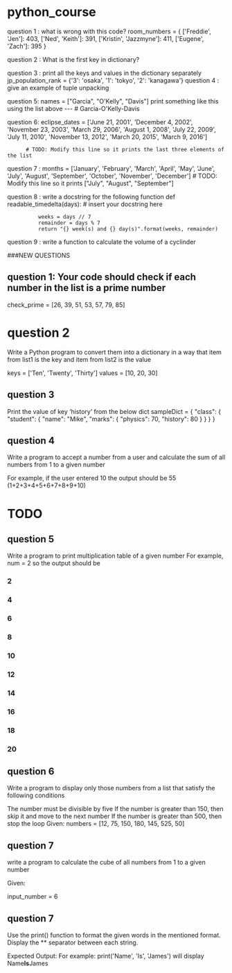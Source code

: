 # python_course


question 1 : what is wrong with this code?
            room_numbers = {
                    ['Freddie', 'Jen']: 403,
                    ['Ned', 'Keith']: 391,
                    ['Kristin', 'Jazzmyne']: 411,
                    ['Eugene', 'Zach']: 395
                }
 
 
question 2 : What is the first key in dictionary?

question 3  : print all the keys and values in the dictionary separately 
              jp_population_rank = {'3': 'osaka', '1': 'tokyo', '2': 'kanagawa'}
question 4 : give an example of tuple unpacking

question 5: names = ["Garcia", "O'Kelly", "Davis"]
            print something like this using the list above --- # Garcia-O'Kelly-Davis

question 6: eclipse_dates = ['June 21, 2001', 'December 4, 2002', 'November 23, 2003',
                 'March 29, 2006', 'August 1, 2008', 'July 22, 2009',
                 'July 11, 2010', 'November 13, 2012', 'March 20, 2015',
                 'March 9, 2016']

          # TODO: Modify this line so it prints the last three elements of the list
 
 question 7 : months = ['January', 'February', 'March', 'April', 'May', 'June', 'July', 'August', 'September', 'October', 'November', 'December']
            # TODO: Modify this line so it prints ["July", "August", "September"]
            
 question 8 : write a docstring for the following function
            def readable_timedelta(days):
              # insert your docstring here
              

              weeks = days // 7
              remainder = days % 7
              return "{} week(s) and {} day(s)".format(weeks, remainder)
 
question  9 : write a function to calculate the volume of a cyclinder



###NEW QUESTIONS
## question 1: Your code should check if each number in the list is a prime number
check_prime = [26, 39, 51, 53, 57, 79, 85]

# question 2
Write a Python program to convert them into a dictionary in a way that item from list1 is the key and item from list2 is the value

keys = ['Ten', 'Twenty', 'Thirty']
values = [10, 20, 30]

## question 3
Print the value of key ‘history’ from the below dict
sampleDict = {
    "class": {
        "student": {
            "name": "Mike",
            "marks": {
                "physics": 70,
                "history": 80
            }
        }
    }
}
## question 4
Write a program to accept a number from a user and calculate the sum of all numbers from 1 to a given number

For example, if the user entered 10 the output should be 55 (1+2+3+4+5+6+7+8+9+10)

# TODO 
## question 5
Write a program to print multiplication table of a given number
For example, num = 2 so the output should be

### 2
### 4
### 6
### 8
### 10
### 12
### 14
### 16
### 18
### 20

## question 6
Write a program to display only those numbers from a list that satisfy the following conditions

The number must be divisible by five
If the number is greater than 150, then skip it and move to the next number
If the number is greater than 500, then stop the loop
Given:
numbers = [12, 75, 150, 180, 145, 525, 50]

## question 7
write a program to calculate the cube of all numbers from 1 to a given number

Given:

input_number = 6


## question 7

Use the print() function to format the given words in the mentioned format. Display the ** separator between each string.

Expected Output:
For example: print('Name', 'Is', 'James') will display Name**Is**James




